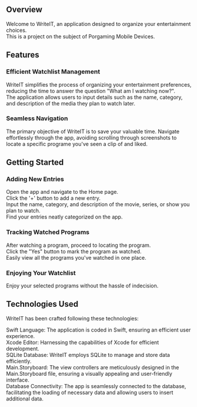 <h2> Overview</h2>
Welcome to WriteIT, an application designed to organize your entertainment choices.<br>
This is a project on the subject of Porgaming Mobile Devices.
<h2> Features</h2>
<h3> Efficient Watchlist Management </h3>
WriteIT simplifies the process of organizing your entertainment preferences, reducing the time to answer the question "What am I watching now?".<br>
The application allows users to input details such as the name, category, and description of the media they plan to watch later.

<h3>Seamless Navigation</h3>
The primary objective of WriteIT is to save your valuable time. Navigate effortlessly through the app, avoiding scrolling through screenshots to locate a specific programe you've seen a clip of and liked.

<h2>Getting Started</h2>
<h3>Adding New Entries</h3>
Open the app and navigate to the Home page.<br>
Click the '+' button to add a new entry.<br>
Input the name, category, and description of the movie, series, or show you plan to watch.<br>
Find your entries neatly categorized on the app.
<h3>Tracking Watched Programs</h3>
After watching a program, proceed to locating the program.<br>
Click the "Yes" button to mark the program as watched.<br>
Easily view all the programs you've watched in one place.<br>
<h3>Enjoying Your Watchlist</h3
Scroll through the 'To Watch' page to explore your watchlist.<br>
Enjoy your selected programs without the hassle of indecision.

<h2>Technologies Used</h2>
WriteIT has been crafted following these technologies:

Swift Language: The application is coded in Swift, ensuring an efficient user experience.<br>
Xcode Editor: Harnessing the capabilities of Xcode for efficient development.<br>
SQLite Database: WriteIT employs SQLite to manage and store data efficiently.<br>
Main.Storyboard: The view controllers are meticulously designed in the Main.Storyboard file, ensuring a visually appealing and user-friendly interface.<br>
Database Connectivity: The app is seamlessly connected to the database, facilitating the loading of necessary data and allowing users to insert additional data.

